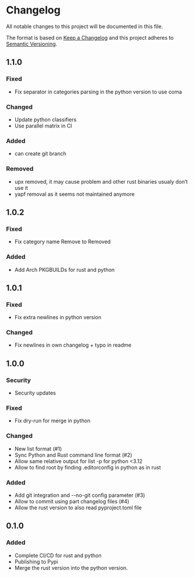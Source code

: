 # Changelog
All notable changes to this project will be documented in this file.

The format is based on [Keep a Changelog](http://keepachangelog.com/en/1.1.0/)
and this project adheres to [Semantic Versioning](http://semver.org/spec/v2.0.0.html).

## 1.1.0
### Fixed
- Fix separator in categories parsing in the python version to use coma
### Changed
- Update python classifiers
- Use parallel matrix in CI
### Added
- can create git branch
### Removed
- upx removed, it may cause problem and other rust binaries usualy don’t use it
- yapf removal as it seems not maintained anymore

## 1.0.2
### Fixed
- Fix category name Remove to Removed
### Added
- Add Arch PKGBUILDs for rust and python

## 1.0.1
### Fixed
- Fix extra newlines in python version
### Changed
- Fix newlines in own changelog + typo in readme

## 1.0.0
### Security
- Security updates

### Fixed
- Fix dry-run for merge in python

### Changed
- New list format (#1)
- Sync Python and Rust command line format (#2)
- Allow same relative output for list -p for python <3.12
- Allow to find root by finding .editorconfig in python as in rust

### Added
- Add git integration and --no-git config parameter (#3)
- Allow to commit using part changelog files (#4)
- Allow the rust version to also read pyproject.toml file


## 0.1.0
### Added
- Complete CI/CD for rust and python
- Publishing to Pypi
- Merge the rust version into the python version.
